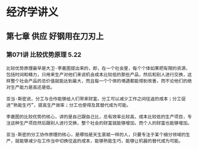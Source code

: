 # 经济学讲义

## 第七章 供应 好钢用在刀刃上

### 第071讲 比较优势原理 5.22

`比较优势原理最早是大卫·李嘉图提出来的，即，在一个社会里，每个个体如果把有限的资源，包括时间和精力，只用来生产对他们来说机会成本比较低的那些产品，然后和别人进行交换，这样整个社会产品的总价值就能达到最大，而且每一个个体的境遇都能得到改善，而不论他们的绝对生产能力是高还是低。`

`亚当·斯密说，分工与合作能够给人们带来财富。分工可以减少工作之间往返的成本；分工促进“熟能生巧”，提高生产效率；分工也使得及其替代成为可能。`

`李嘉图的比较优势的核心，讲的是自己跟自己比，总有效率比较高，成本比较低的生产项目，专注这种生产项目然后跟别人进行交换，整个社会的财富就能够增加，而个人的财富也能够增加。`

`亚当·斯密的分工协作原理的核心，是哪怕是天生禀赋一样的人，只要专注于某个细分领域的生产，就能够减少在工作当中切换往返的成本，能够熟能生巧，能够让机器的替代成为可能。`